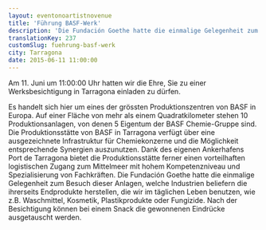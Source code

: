 ```yaml
---
layout: eventonoartistnovenue
title: 'Führung BASF-Werk'
description: 'Die Fundación Goethe hatte die einmalige Gelegenheit zum Besuch dieser Anlagen, welche Industrien beliefern die ihrerseits Endprodukte herstellen, die wir im täglichen Leben benutzen, wie z.B. Waschmittel, Kosmetik, Plastikprodukte oder Fungizide. Nach der Besichtigung können bei einem Snack die gewonnenen Eindrücke ausgetauscht werden.'
translationKey: 237
customSlug: fuehrung-basf-werk
city: Tarragona
date: 2015-06-11 11:00:00
---
```


Am 11. Juni um 11:00:00 Uhr hatten wir die Ehre, Sie zu einer Werksbesichtigung in Tarragona einladen zu dürfen.

Es handelt sich hier um eines der grössten Produktionszentren von BASF in Europa. Auf einer Fläche von mehr als einem Quadratkilometer stehen 10 Produktionsanlagen, von denen 5 Eigentum der BASF Chemie-Gruppe sind. Die Produktionsstätte von BASF in Tarragona verfügt über eine ausgezeichnete Infrastruktur für Chemiekonzerne und die Möglichkeit entsprechende Synergien auszunutzen. Dank des eigenen Ankerhafens Port de Tarragona bietet die Produktionsstätte ferner einen vorteilhaften logistischen Zugang zum Mittelmeer mit hohem Kompetenzniveau und Spezialisierung von Fachkräften.   Die Fundación Goethe hatte die einmalige Gelegenheit zum Besuch dieser Anlagen, welche Industrien beliefern die ihrerseits Endprodukte herstellen, die wir im täglichen Leben benutzen, wie z.B. Waschmittel, Kosmetik, Plastikprodukte oder Fungizide. Nach der Besichtigung können bei einem Snack die gewonnenen Eindrücke ausgetauscht werden.

